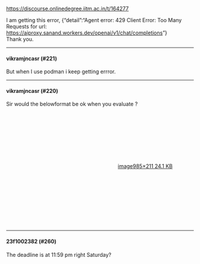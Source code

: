 https://discourse.onlinedegree.iitm.ac.in/t/164277

I am getting this error, {“detail”:“Agent error: 429 Client Error: Too Many Requests for url: <a href="https://aiproxy.sanand.workers.dev/openai/v1/chat/completions" rel="noopener nofollow ugc">https://aiproxy.sanand.workers.dev/openai/v1/chat/completions</a>”}<br/>
Thank you.</p><hr>

<h4>vikramjncasr (#221)</h4>
<p>But when I use podman i keep getting errror.</p><hr>

<h4>vikramjncasr (#220)</h4>
<p>Sir would the belowformat be ok when you evaluate ?<br/>
<div class="lightbox-wrapper"><a class="lightbox" data-download-href="/uploads/short-url/cFlmqgkVc1erxEuGI9rlgBaGA9M.png?dl=1" href="https://europe1.discourse-cdn.com/flex013/uploads/iitm/original/3X/5/8/58c6872accc838dcec5fda23f4290f5e284dde1e.png" rel="noopener nofollow ugc" title="image"><div class="meta"><svg aria-hidden="true" class="fa d-icon d-icon-far-image svg-icon"><use href="#far-image"></use></svg><span class="filename">image</span><span class="informations">985×211 24.1 KB</span><svg aria-hidden="true" class="fa d-icon d-icon-discourse-expand svg-icon"><use href="#discourse-expand"></use></svg></div></a></div></p><hr>

<h4>23f1002382 (#260)</h4>
<p>The deadline is at 11:59 pm right Saturday?